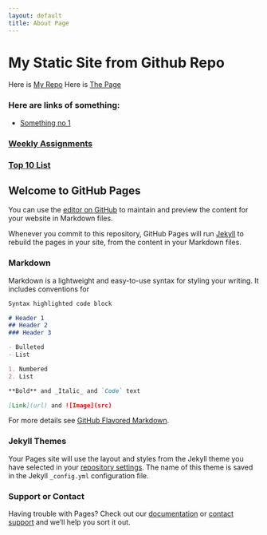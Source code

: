 ```yaml
---
layout: default
title: About Page
---
```


# My Static Site from Github Repo

Here is [My Repo](https://github.com/rubberdu1100k/learn-pages)
Here is [The Page](https://rubberdu1100k.github.io/learn-pages/)

### Here are links of something:
- [Something no 1](https://github.com/rubberdu1100k/learn-pages/blob/master/something/01.txt)

### [Weekly Assignments]()

### [Top 10 List]()























## Welcome to GitHub Pages

You can use the [editor on GitHub](https://github.com/rubberdu1100k/learn-pages/edit/master/README.md) to maintain and preview the content for your website in Markdown files.

Whenever you commit to this repository, GitHub Pages will run [Jekyll](https://jekyllrb.com/) to rebuild the pages in your site, from the content in your Markdown files.

### Markdown

Markdown is a lightweight and easy-to-use syntax for styling your writing. It includes conventions for

```markdown
Syntax highlighted code block

# Header 1
## Header 2
### Header 3

- Bulleted
- List

1. Numbered
2. List

**Bold** and _Italic_ and `Code` text

[Link](url) and ![Image](src)
```

For more details see [GitHub Flavored Markdown](https://guides.github.com/features/mastering-markdown/).

### Jekyll Themes

Your Pages site will use the layout and styles from the Jekyll theme you have selected in your [repository settings](https://github.com/rubberdu1100k/learn-pages/settings). The name of this theme is saved in the Jekyll `_config.yml` configuration file.

### Support or Contact

Having trouble with Pages? Check out our [documentation](https://docs.github.com/categories/github-pages-basics/) or [contact support](https://support.github.com/contact) and we’ll help you sort it out.
